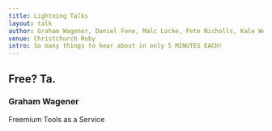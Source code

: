 ```yaml
---
title: Lightning Talks
layout: talk
author: Graham Wagener, Daniel Fone, Malc Locke, Pete Nicholls, Kale Worsley, Nick Butcher, Sam Jarman
venue: Christchurch Ruby
intro: So many things to hear about in only 5 MINUTES EACH!
---
```


## Free? Ta. ##

### Graham Wagener ###

Freemium Tools as a Service
